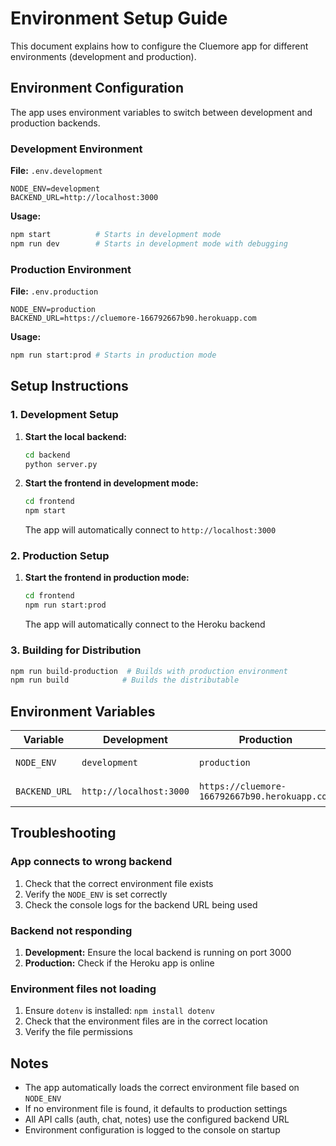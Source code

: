 # Environment Setup Guide

This document explains how to configure the Cluemore app for different environments (development and production).

## Environment Configuration

The app uses environment variables to switch between development and production backends.

### Development Environment

**File:** `.env.development`
```
NODE_ENV=development
BACKEND_URL=http://localhost:3000
```

**Usage:**
```bash
npm start          # Starts in development mode
npm run dev        # Starts in development mode with debugging
```

### Production Environment

**File:** `.env.production`
```
NODE_ENV=production
BACKEND_URL=https://cluemore-166792667b90.herokuapp.com
```

**Usage:**
```bash
npm run start:prod # Starts in production mode
```

## Setup Instructions

### 1. Development Setup

1. **Start the local backend:**
   ```bash
   cd backend
   python server.py
   ```

2. **Start the frontend in development mode:**
   ```bash
   cd frontend
   npm start
   ```

   The app will automatically connect to `http://localhost:3000`

### 2. Production Setup

1. **Start the frontend in production mode:**
   ```bash
   cd frontend
   npm run start:prod
   ```

   The app will automatically connect to the Heroku backend

### 3. Building for Distribution

```bash
npm run build-production  # Builds with production environment
npm run build            # Builds the distributable
```

## Environment Variables

| Variable | Development | Production | Description |
|----------|-------------|------------|-------------|
| `NODE_ENV` | `development` | `production` | Environment identifier |
| `BACKEND_URL` | `http://localhost:3000` | `https://cluemore-166792667b90.herokuapp.com` | Backend API URL |

## Troubleshooting

### App connects to wrong backend

1. Check that the correct environment file exists
2. Verify the `NODE_ENV` is set correctly
3. Check the console logs for the backend URL being used

### Backend not responding

1. **Development:** Ensure the local backend is running on port 3000
2. **Production:** Check if the Heroku app is online

### Environment files not loading

1. Ensure `dotenv` is installed: `npm install dotenv`
2. Check that the environment files are in the correct location
3. Verify the file permissions

## Notes

- The app automatically loads the correct environment file based on `NODE_ENV`
- If no environment file is found, it defaults to production settings
- All API calls (auth, chat, notes) use the configured backend URL
- Environment configuration is logged to the console on startup 